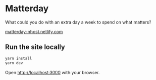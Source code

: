 # Matterday

What could you do with an extra day a week to spend on what matters?

[matterday-nhost.netlify.com](https://matterday-nhost.netlify.com)

## Run the site locally

```bash
yarn install
yarn dev
```

Open [http://localhost:3000](http://localhost:3000) with your browser.
